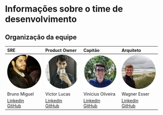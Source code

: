 # Informações sobre o time de desenvolvimento

## Organização da equipe
|SRE|Product Owner|Capitão|Arquiteto|
| :--- | :--- | :--- | :--- |
|![bruno](https://github.com/academiadev-jlle/wiki/blob/master/.gitbook/assets/bumblebee-bruno-sre.png)|![victor](https://github.com/academiadev-jlle/wiki/blob/master/.gitbook/assets/bumblebee-victor-po.png)|![vinicius](https://github.com/academiadev-jlle/wiki/blob/master/.gitbook/assets/vinicius.png)|![wagner](https://github.com/academiadev-jlle/wiki/blob/master/.gitbook/assets/bumblebee-wagner-arquiteto.png)|
|Bruno Miguel|Victor Lucas|Vinícius Oliveira|Wagner Esser|
|[Linkedin](https://www.linkedin.com/in/bruno-m-morais/) <br/>[GitHub](https://github.com/bmorais21) |[Linkedin](https://www.linkedin.com/in/lucas-mafra-61305711b/) <br/>[GitHub](https://github.com/victormafra) |[Linkedin](https://github.com/viniciusbsi) <br/>[GitHub](https://www.linkedin.com/in/vinicius-o-bsi/) |[Linkedin](https://www.linkedin.com/in/wagneresser/) </br>[GitHub](https://github.com/WagnerEsser)|
